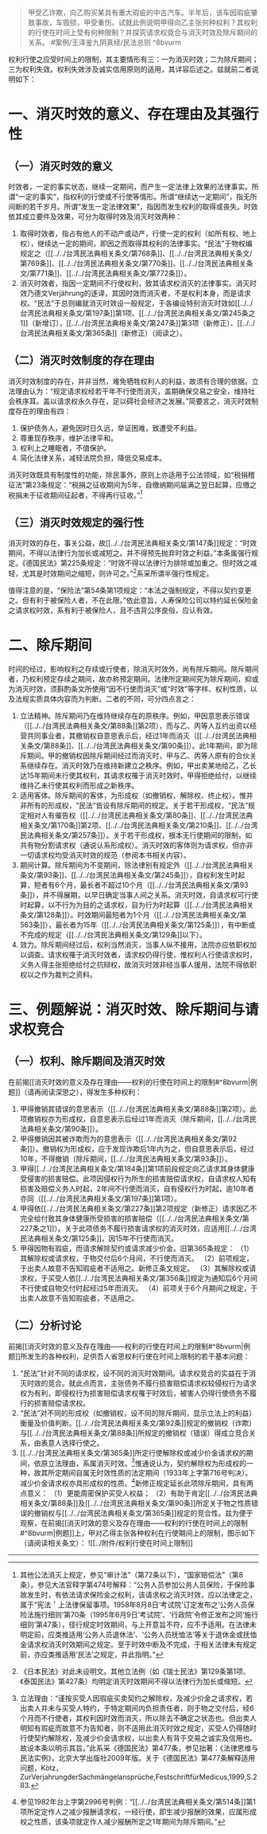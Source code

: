 >甲受乙诈欺，向乙购买某具有重大瑕疵的中古汽车。半年后，该车因瑕疵肇致事故，车毁损，甲受重伤。试就此例说明甲得向乙主张何种权利？其权利的行使在时间上受有何种限制？并探究请求权竟合与消灭时效及除斥期间的关系。 #案例/王泽鉴九阴真经/民法总则 ^8bvurm

权利行使之应受时间上的限制，其主要情形有三：一为消灭时效；二为除斥期间；三为权利失效。权利失效涉及诚实信用原则的适用，其详容后述之。兹就前二者说明如下：
# 一、消灭时效的意义、存在理由及其强行性
## （一）消灭时效的意义
时效者，一定的事实状态，继续一定期间，而产生一定法律上效果的法律事实。所谓“一定的事实”，指权利的行使或不行使等情形。所谓“继续达一定期间”，指无所间断的若干岁月。所谓“发生一定法律效果”，指因而发生权利的取得或丧失。时效依其成立要件及效果，可分为取得时效及消灭时效两种：
1. 取得时效者，指占有他人的不动产或动产，行使一定的权利（如所有权、地上权），继续达一定的期间，即因之而取得其权利的法律事实。“民法”于物权编规定之（[[../../台湾民法典相关条文/第768条]]、[[../../台湾民法典相关条文/第769条]]、[[../../台湾民法典相关条文/第770条]]、[[../../台湾民法典相关条文/第771条]]、[[../../台湾民法典相关条文/第772条]]）。
2. 消灭时效者，指因一定期间不行使权利，致其请求权消灭的法律事实。消灭时效乃德文Verjährung的迻译，其因时效而消灭者，不是权利本身，而是请求权。“民法”于总则编就消灭时效设一般规定，于各编设特别消灭时效如[[../../台湾民法典相关条文/第197条]]第1项、[[../../台湾民法典相关条文/第245条之1]]（新增订），[[../../台湾民法典相关条文/第247条]]第3项（新修正）、[[../../台湾民法典相关条文/第365条]]（新修正）（阅读之）。
## （二）消灭时效制度的存在理由
消灭时效制度的存在，并非当然，难免牺牲权利人的利益，故须有合理的依据。立法理由认为：“规定请求权经若干年不行使而消灭，盖期确保交易之安全，维持社会秩序耳。盖以请求权永久存在，足以碍社会经济之发展。”简要言之，消灭时效制度存在的理由有四：
1. 保护债务人，避免因时日久远，举证困难，致遭受不利益。
2. 尊重现存秩序，维护法律平和。
3. 权利上之睡眠者，不值保护。
4. 简化法律关系，减轻法院负担，降低交易成本。

消灭时效既具有制度性的功能，除民事外，原则上亦适用于公法领域，如“税捐稽征法”第23条规定：“税捐之征收期间为5年，自缴纳期间届满之翌日起算，应缴之税捐未于征收期间征起者，不得再行征收。”[^1]

[^1]:其他公法消灭上规定，参见“审计法”（第72条以下），“国家赔偿法”（第8条）。参见大法官释字第474号解释：“公务人员参加公务人员保险，于保险事故发生时，有依法请求保险金之权利，该请求权之消灭时效，应以法律定之，属于“宪法＇上法律保留事项。1958年8月8日‘考试院’订定发布之‘公务人员保险法施行细则’第70条（1995年6月9日‘考试院’、‘行政院’令修正发布之同‘施行细则’第47条），径行规定时效期间，与上开意旨不符，应不予适用。在法律未明定前，应类推适用‘公务人员退休法’、‘公务人员抚恤法’等关于退休金或抚恤金请求权消灭时效期间之规定。至于时效中断及不完成，于相关法律未有规定前，亦应类推适用‘民法’之规定，并此指明。”

## （三）消灭时效规定的强行性
消灭时效的存在，事关公益，故[[../../台湾民法典相关条文/第147条]]规定：“时效期间，不得以法律行为加长或减短之。并不得预先抛弃时效之利益。”本条属强行规定。《德国民法》第225条规定：“时效不得以法律行为排除或加重之。但时效之减轻，尤其是时效期间之缩短，则许可之。”[^2]系采所谓半强行性规定。

[^2]:《日本民法》对此未设明文。其他立法例（如《瑞士民法》第129条第1项、《泰国民法》第427条）均明定消灭时效期间不得以法律行为加长或缩短。

值得注意的是，“保险法”第54条第1项规定：“本法之强制规定，不得以契约变更之。但有利于被保险人者，不在此限。”依此意旨，人寿保险公司以特约延长保险金之请求权时效，系有利于被保险人，且不违背公序良俗，应认有效。
# 二、除斥期间
时间的经过，影响权利之存续或行使者，除消灭时效外，尚有除斥期间。除斥期间者，乃权利预定存续之期间，故亦称预定期间。法律所定期间究为除斥期间，抑或为消灭时效，须斟酌条文所使用“因不行使而消灭”或“时效”等字样、权利性质，以及法规实质具体内容而为判断。二者的不同，可分四点言之：
1. 立法精神。除斥期间乃在维持继续存在的原秩序。例如，甲因意思表示错误（[[../../台湾民法典相关条文/第88条]]第2项），而与乙、丙等人互约出资以经营共同事业者，其撤销权自意思表示后，经过1年而消灭（[[../../台湾民法典相关条文/第88条]]、[[../../台湾民法典相关条文/第90条]]）。此1年期间，即为除斥期间。甲的撤销权因除斥期间经过而消灭时，甲与乙、丙等人原有的合伙关系继续存在。消灭时效乃在维持新建立之秩序。例如，甲出卖某地给乙，乙长达15年期间未行使其权利，其请求权罹于消灭时效时，甲得拒绝给付，以继续维持乙未行使其权利而形成之新秩序。
2. 适用客体。除斥期间的客体，为形成权（如撤销权、解除权、终止权）。惟并非所有的形成权，“民法”皆设有除斥期间的规定。关于若干形成权，“民法”规定相对人有催告权（[[../../台湾民法典相关条文/第80条]]、[[../../台湾民法典相关条文/第170条]]第2项、[[../../台湾民法典相关条文/第210条]]、[[../../台湾民法典相关条文/第257条]]）。关于若干形成权，根本无行使期间的限制，如共有物分割请求权（通说认系形成权）。消灭时效的客体则为请求权，但亦非一切请求权均受消灭时效的规范（参阅本书相关内容）。
3. 期间计算。除斥期间为不变期间，除法律别有规定外（[[../../台湾民法典相关条文/第93条]]、[[../../台湾民法典相关条文/第245条]]），自权利发生时起算，短者有6个月，最长者不超过10个月（[[../../台湾民法典相关条文/第93条]]），并不得展期，以早日确定当事人间之关系。消灭时效，自请求权可行使时起算，以不行为为目的之请求权，自为行为时起算（[[../../台湾民法典相关条文/第128条]]）。时效期间最短者为1个月（[[../../台湾民法典相关条文/第563条]]），最长者为15年（[[../../台湾民法典相关条文/第125条]]），有中断或不完成的规定（[[../../台湾民法典相关条文/第129条]]以下）。
4. 效力。除斥期间经过后，权利当然消灭，当事人纵不援用，法院亦应依职权加以调查。请求权罹于消灭时效者，请求权仍得行使，惟权利人行使请求权时，义务人得主张拒绝给付之抗辩权，故消灭时效非经当事人援用，法院不得依职权以之作为裁判之资料。
# 三、例题解说：消灭时效、除斥期间与请求权竞合
## （一）权利、除斥期间及消灭时效
在前揭[[消灭时效的意义及存在理由——权利的行使在时间上的限制#^8bvurm|例题]]（请再阅读深思之），得发生多种权利：
1. 甲得撤销其错误的意思表示（[[../../台湾民法典相关条文/第88条]]第2项）。此项撤销权亦为形成权，自意思表示后经过1年而消灭（除斥期间，[[../../台湾民法典相关条文/第90条]]）。
2. 甲得撤销因其被诈欺而为的意思表示（[[../../台湾民法典相关条文/第92条]]）。撤销权为形成权，应于发现诈欺后1年内为之，但自意思表示后，经过10年，不得撤销（除斥期间，[[../../台湾民法典相关条文/第93条]]）。
3. 甲得[[../../台湾民法典相关条文/第184条]]第1项前段规定向乙请求其身体健康受侵害的损害赔偿。此项因侵权行为所生的损害赔偿请求权，自请求权人知有损害及赔偿义务人时起，2年间不行使而消灭，自有侵权行为时起，逾10年者亦同（[[../../台湾民法典相关条文/第197条]]第1项）。
4. 甲得依[[../../台湾民法典相关条文/第227条]]第2项规定（新修正）请求因乙不完全给付致其身体健康所受损害的损害赔偿（[[../../台湾民法典相关条文/第227条之1]]）。关于此项债务不履行损害请求权的消灭时效，应适用[[../../台湾民法典相关条文/第125条]]，因15年不行使而消灭。
5. 甲得因物有瑕疵，而请求解除契约或请求减少价金。旧第365条规定：
（1）其解除权或请求权，于物交付后6个月间，不行使而消灭。
（2）前项规定，于出卖人故意不告知瑕疵者不适用之。新修正条文规定。
（3）其解除权或请求权，于买受人依[[../../台湾民法典相关条文/第356条]]规定为通知后6个月间不行使或自物交付时起经过5年而消灭。
（4）前项关于6个月期间之规定，于出卖人故意不告知瑕疵者，不适用之。

## （二）分析讨论
前揭[[消灭时效的意义及存在理由——权利的行使在时间上的限制#^8bvurm|例题]]所发生的各种权利，足供吾人省思权利行使在时间上限制的若干基本问题：
1. “民法”针对不同的请求权，设不同的消灭时效期间。请求权竞合的实益在于消灭时效的竞合。就此点而言，主张债务不履行损害赔偿请求权较侵权行为请求权为有利，即侵权行为损害赔偿请求权罹于时效后，被害人仍得行使债务不履行的损害赔偿请求权。
2. “民法”对不同的形成权（如撤销权，设不同的除斥期间，显示立法上的利益）衡量及价值判断。[[../../台湾民法典相关条文/第92条]]规定的撤销权（诈欺）与[[../../台湾民法典相关条文/第88条]]所规定的撤销权（错误）得成立竞合关系，由表意人选择行使之。
3. [[../../台湾民法典相关条文/第365条]]所定行使解除权或减少价金请求权的期间，依原立法理由，系属消灭时效。[^3]惟通说认为，契约解除权为形成权的一种，故其所定期间自属无时效性质的法定期间（1933年上字第716号判决）。减少价金请求权亦具形成权的性质。[^4]新修正规定延长此项除斥期间，具有两点意义：
（1）更能周密保护买受人权益；
（2）有助于肯定[[../../台湾民法典相关条文/第88条]]及[[../../台湾民法典相关条文/第90条]]所定关于物之性质错误的撤销权与[[../../台湾民法典相关条文/第365条]]规定的竞合性。兹为便于观察，在前揭[[消灭时效的意义及存在理由——权利的行使在时间上的限制#^8bvurm|例题]]上，甲对乙得主张各种权利在行使期间上的限制，图示如下（请阅读相关条文）：
![[../附件/权利行使在时间上限制]]
___
[^3]:立法理由：“谨按买受人因瑕疵买卖契约之解除权，及减少价金之请求权，若出卖人并未与买受人特约，于特定期间内负担责任者，则于物之交付后，经6个月而不行使者，其权利因时效而消灭，所以除去不确定之状态也。但出卖人明知有瑕疵而故意不为告知者，则不适用此消灭时效之规定，买受人仍得随时行使契约解除权，及减少价金请求权，以出卖人有背于交易之诚实及信用也。故设本条以明示其旨。”此系采《德国民法》第477条，参见拙著：《法律思维与民法实例》，北京大学出版社2009年版。关于《德国民法》第477条解释适用问题，Kötz，ZurVerjahrungderSachmängelansprüche,FestschriftfürMedicus,1999,S.283.
[^4]:参见1982年台上字第2996号判例：“[[../../台湾民法典相关条文/第514条]]第1项所定定作人之减少报酬请求权，一经行使，即生减少报酬的效果，应属形成权之性质，该条项就定作人减少报酬所定之1年期间为除斥期间。”